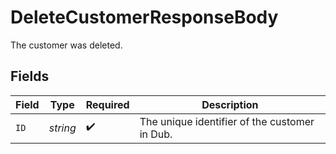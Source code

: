 # DeleteCustomerResponseBody

The customer was deleted.


## Fields

| Field                                         | Type                                          | Required                                      | Description                                   |
| --------------------------------------------- | --------------------------------------------- | --------------------------------------------- | --------------------------------------------- |
| `ID`                                          | *string*                                      | :heavy_check_mark:                            | The unique identifier of the customer in Dub. |